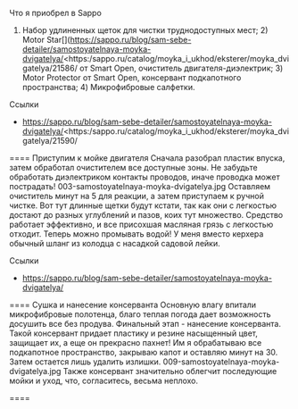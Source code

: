 Что я приобрел в Sappo
1) Набор удлиненных щеток для чистки труднодоступных мест; 2) Motor Star[](https://sappo.ru/blog/sam-sebe-detailer/samostoyatelnaya-moyka-dvigatelya/<https:/sappo.ru/catalog/moyka_i_ukhod/eksterer/moyka_dvigatelya/21586/ от Smart Open, очиститель двигателя-диэлектрик; 3) Motor Protector от Smart Open, консервант подкапотного пространства; 4) Микрофибровые салфетки.

Ссылки
- https://sappo.ru/blog/sam-sebe-detailer/samostoyatelnaya-moyka-dvigatelya/<https:/sappo.ru/catalog/moyka_i_ukhod/eksterer/moyka_dvigatelya/21590/

====
Приступим к мойке двигателя
Сначала разобрал пластик впуска, затем обработал очистителем все доступные зоны. Не забудьте обработать диэлектриком контакты проводов, иначе проводка может пострадать! 
003-samostoyatelnaya-moyka-dvigatelya.jpg
Оставляем очиститель минут на 5 для реакции, а затем приступаем к ручной чистке. Вот тут длинные щетки будут кстати, так как они с легкостью достают до разных углублений и пазов, коих тут множество. Средство работает эффективно, и все присохшая масляная грязь с легкостью отходит. 
Теперь можно промывать водой! У меня вместо керхера обычный шланг из колодца с насадкой садовой лейки.

Ссылки
- https://sappo.ru/blog/sam-sebe-detailer/samostoyatelnaya-moyka-dvigatelya/

====
Сушка и нанесение консерванта
Основную влагу впитали микрофибровые полотенца, благо теплая погода дает возможность досушить все без продува. 
Финальный этап - нанесение консерванта. Такой консервант придает пластику и резине насыщенный цвет, защищает их, а еще он прекрасно пахнет! Им я обрабатываю все подкапотное пространство, закрываю капот и оставляю минут на 30. Затем остается лишь удалить излишки. 
009-samostoyatelnaya-moyka-dvigatelya.jpg
Также консервант значительно облегчит последующие мойки и уход, что, согласитесь, весьма неплохо. 

====